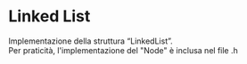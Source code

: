 # Linked List

Implementazione della struttura “LinkedList”.
<br />Per praticità, l'implementazione del "Node" è inclusa nel file .h
